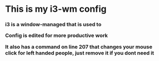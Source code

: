 <h1>This is my i3-wm config </h1>
<h3> i3 is a window-managed that is used to 
<p> Config is edited for more productive work </p>
<p> It also has a command on line 207 that changes your mouse click for left handed people, just remove it if you dont need it</p>

